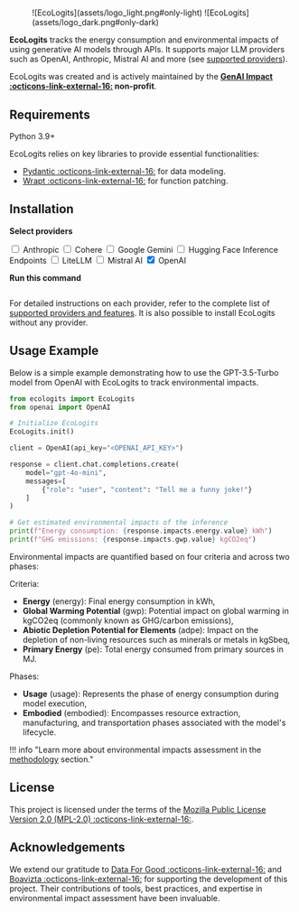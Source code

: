 #

<figure markdown="span">
  ![EcoLogits](assets/logo_light.png#only-light)
  ![EcoLogits](assets/logo_dark.png#only-dark)
</figure>

**EcoLogits** tracks the energy consumption and environmental impacts of using generative AI models through APIs. It supports major LLM providers such as OpenAI, Anthropic, Mistral AI and more (see [supported providers](tutorial/providers.md)).

EcoLogits was created and is actively maintained by the **[GenAI Impact :octicons-link-external-16:](https://genai-impact.org/) non-profit**.


## Requirements

Python 3.9+

EcoLogits relies on key libraries to provide essential functionalities:

* [Pydantic :octicons-link-external-16:](https://docs.pydantic.dev/) for data modeling.
* [Wrapt :octicons-link-external-16:](https://wrapt.readthedocs.io/) for function patching.


## Installation

<p><strong>Select providers</strong></p>
<span class="provider-item">
    <input type="checkbox" id="anthropic" value="anthropic" class="provider-option">
    <label for="anthropic">Anthropic</label>
</span>
<span class="provider-item">
    <input type="checkbox" id="cohere" value="cohere" class="provider-option">
    <label for="cohere">Cohere</label>
</span>
<span class="provider-item">
    <input type="checkbox" id="google-generativeai" value="google-generativeai" class="provider-option">
    <label for="google-generativeai">Google Gemini</label>
</span>
<span class="provider-item">
    <input type="checkbox" id="huggingface-hub" value="huggingface-hub" class="provider-option">
    <label for="huggingface-hub">Hugging Face Inference Endpoints</label>
</span>
<span class="provider-item">
    <input type="checkbox" id="litellm" value="litellm" class="provider-option">
    <label for="litellm">LiteLLM</label>
</span>
<span class="provider-item">
    <input type="checkbox" id="mistralai" value="mistralai" class="provider-option">
    <label for="mistralai">Mistral AI</label>
</span>
<span class="provider-item">
    <input type="checkbox" id="openai" value="openai" checked="checked" class="provider-option">
    <label for="openai">OpenAI</label>
</span>

<p><strong>Run this command</strong></p>
<pre><code id="install-command"></code></pre>
<script src="js/installer.js"></script>

For detailed instructions on each provider, refer to the complete list of [supported providers and features](tutorial/providers.md). It is also possible to install EcoLogits without any provider.


## Usage Example

Below is a simple example demonstrating how to use the GPT-3.5-Turbo model from OpenAI with EcoLogits to track environmental impacts.

```python
from ecologits import EcoLogits
from openai import OpenAI

# Initialize EcoLogits
EcoLogits.init()

client = OpenAI(api_key="<OPENAI_API_KEY>")

response = client.chat.completions.create(
    model="gpt-4o-mini",
    messages=[
        {"role": "user", "content": "Tell me a funny joke!"}
    ]
)

# Get estimated environmental impacts of the inference
print(f"Energy consumption: {response.impacts.energy.value} kWh")
print(f"GHG emissions: {response.impacts.gwp.value} kgCO2eq")
```

Environmental impacts are quantified based on four criteria and across two phases:

Criteria:

- **Energy** (energy): Final energy consumption in kWh,
- **Global Warming Potential** (gwp): Potential impact on global warming in kgCO2eq (commonly known as GHG/carbon emissions),
- **Abiotic Depletion Potential for Elements** (adpe): Impact on the depletion of non-living resources such as minerals or metals in kgSbeq,
- **Primary Energy** (pe): Total energy consumed from primary sources in MJ.

Phases:

- **Usage** (usage): Represents the phase of energy consumption during model execution,
- **Embodied** (embodied): Encompasses resource extraction, manufacturing, and transportation phases associated with the model's lifecycle.

!!! info "Learn more about environmental impacts assessment in the [methodology](methodology/index.md) section."


## License

This project is licensed under the terms of the [Mozilla Public License Version 2.0 (MPL-2.0) :octicons-link-external-16:](https://www.mozilla.org/en-US/MPL/2.0/).


## Acknowledgements

We extend our gratitude to [Data For Good :octicons-link-external-16:](https://dataforgood.fr/) and [Boavizta :octicons-link-external-16:](https://boavizta.org/en) for supporting the development of this project. Their contributions of tools, best practices, and expertise in environmental impact assessment have been invaluable.
